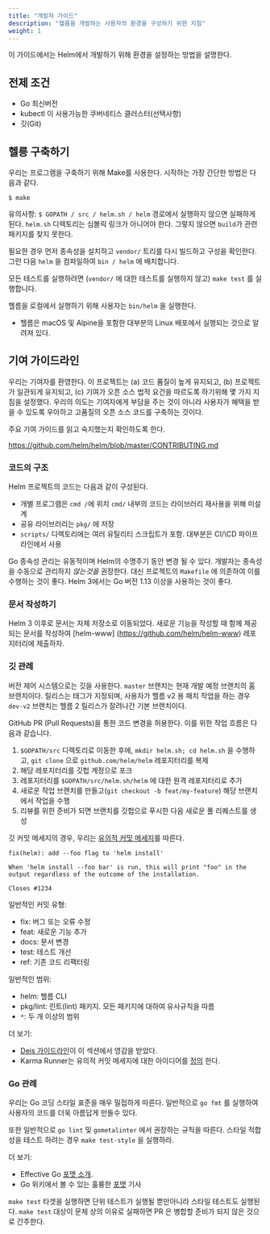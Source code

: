```yaml
---
title: "개발자 가이드"
description: "헬름을 개발하는 사용자의 환경을 구성하기 위한 지침"
weight: 1
---
```


이 가이드에서는 Helm에서 개발하기 위해 환경을 설정하는 방법을 설명한다. 

## 전제 조건

- Go 최신버전
- kubectl 이 사용가능한 쿠버네티스 클러스터(선택사항)
- 깃(Git)

## 헬릉 구축하기

우리는 프로그램을 구축하기 위해 Make를 사용한다. 시작하는 가장 간단한 방법은 다음과 같다.

```console
$ make
```

유의사항: `$ GOPATH / src / helm.sh / helm` 경로에서 실행하지 않으면 실패하게 된다. 
`helm.sh` 디렉토리는 심볼릭 링크가 아니어야 한다. 
그렇지 않으면 `build`가 관련 패키지를 찾지 못한다.

필요한 경우 먼저 종속성을 설치하고 `vendor/` 트리를 
다시 빌드하고 구성을 확인한다. 그런 다음 `helm` 을 컴파일하여 
`bin / helm` 에 배치합니다.

모든 테스트를 실행하려면 (`vendor/` 에 대한 테스트를 실행하지 않고) `make test` 를 실행합니다.

헬름을 로컬에서 실행하기 위해 사용자는 `bin/helm` 을 실행한다.

- 헬름은 macOS 및 Alpine을 포함한 대부분의 Linux 배포에서 실행되는 것으로 알려져 있다.

## 기여 가이드라인

우리는 기여자를 환영한다. 이 프로젝트는 (a) 코드 품질이 높게 유지되고, 
(b) 프로젝트가 일관되게 유지되고, (c) 기여가 오픈 소스 법적 요건을 
따르도록 하기위해 몇 가지 지침을 설정했다. 우리의 의도는 기여자에게 
부담을 주는 것이 아니라 사용자가 혜택을 받을 수 있도록 우아하고 
고품질의 오픈 소스 코드를 구축하는 것이다.

주요 기여 가이드를 읽고 숙지했는지 확인하도록 한다.

https://github.com/helm/helm/blob/master/CONTRIBUTING.md

### 코드의 구조

Helm 프로젝트의 코드는 다음과 같이 구성된다.

- 개별 프로그램은 `cmd /`에 위치 
  `cmd/` 내부의 코드는 라이브러리 재사용을 위해 미설계
- 공유 라이브러리는 `pkg/` 에 저장
- `scripts/` 디렉토리에는 여러 유틸리티 스크립트가 포함. 
  대부분은 CI/\CD 파이프 라인에서 사용

Go 종속성 관리는 유동적이며 Helm의 수명주기 동안 
변경 될 수 있다. 개발자는 종속성을 수동으로 관리하지 
_않는것을_ 권장한다. 대신 프로젝트의 `Makefile` 에 
의존하여 이를 수행하는 것이 좋다. Helm 3에서는 
Go 버전 1.13 이상을 사용하는 것이 좋다.

### 문서 작성하기

Helm 3 이후로 문서는 자체 저장소로 이동되었다. 
새로운 기능을 작성할 때 함께 제공되는 문서를 작성하여 
[helm-www] (https://github.com/helm/helm-www) 레포지터리에 제출하자.

### 깃 관례

버전 제어 시스템으로는 깃을 사용한다. `master` 브랜치는 현재 개발 
예정 브랜치의 홈 브랜치이다. 릴리스는 태그가 지정되며, 
사용자가 헬름 v2 용 패치 작업을 하는 경우 `dev-v2` 브랜치는 
헬름 2 릴리스가 잘려나간 기본 브랜치이다.

GitHub PR (Pull Requests)을 통한 코드 변경을 허용한다. 
이를 위한 작업 흐름은 다음과 같습니다.

1. `$GOPATH/src` 디렉토리로 이동한 후에, `mkdir helm.sh; cd helm.sh` 을 수행하고,
   `git clone` 으로 `github.com/helm/helm` 레포지터리를 복제
2. 해당 레포지터리를 깃헙 계정으로 포크
3. 레포지터리를 `$GOPATH/src/helm.sh/helm` 에 대한 원격 레포지터리로 추가
4. 새로운 작업 브랜치를 만들고(`git checkout -b feat/my-feature`) 해당 브랜치에서
   작업을 수행
5. 리뷰를 위한 준비가 되면 브랜치를 깃헙으로 푸시한 다음 
   새로운 풀 리퀘스트를 생성

깃 커밋 메세지의 경우, 우리는 [유의적 커밋 메세지](https://karma-runner.github.io/0.13/dev/git-commit-msg.html)를 
따른다.

```
fix(helm): add --foo flag to 'helm install'

When 'helm install --foo bar' is run, this will print "foo" in the
output regardless of the outcome of the installation.

Closes #1234
```

일반적인 커밋 유형:

- fix: 버그 또는 오류 수정
- feat: 새로운 기능 추가
- docs: 문서 변경
- test: 테스트 개선
- ref: 기존 코드 리팩터링

일반적인 범위:

- helm: 헬름 CLI
- pkg/lint: 린트(lint) 패키지. 모든 패키지에 대하여 유사규칙을 따름
- `*`: 두 개 이상의 범위

더 보기:
- [Deis 
  가이드라인](https://github.com/deis/workflow/blob/master/src/contributing/submitting-a-pull-request.md)이 
  이 섹션에서 영감을 받았다.
- Karma Runner는 유의적 커밋 메세지에 대한 아이디어를 
  [정의](https://karma-runner.github.io/0.13/dev/git-commit-msg.html)
  한다.

### Go 관례

우리는 Go 코딩 스타일 표준을 매우 밀접하게 따른다. 일반적으로 `go fmt` 를 실행하여
사용자의 코드를 더욱 아름답게 만들수 있다.

또한 일반적으로 `go lint` 및 `gometalinter` 에서 권장하는 규칙을 따른다.
스타일 적합성을 테스트 하려는 경우 `make test-style` 을 실행하라.

더 보기:

- Effective Go [포맷
  소개](https://golang.org/doc/effective_go.html#formatting).
- Go 위키에서 볼 수 있는 훌륭한 
  [포맷](https://github.com/golang/go/wiki/CodeReviewComments) 기사

`make test` 타겟을 실행하면 단위 테스트가 실행될 뿐만아니라 스타일 테스트도 실행된다.
`make test` 대상이 문체 상의 이유로 실패하면 PR 은 병합할 준비가
되지 않은 것으로 간주한다.
